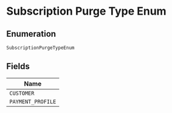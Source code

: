 
# Subscription Purge Type Enum

## Enumeration

`SubscriptionPurgeTypeEnum`

## Fields

| Name |
|  --- |
| `CUSTOMER` |
| `PAYMENT_PROFILE` |

